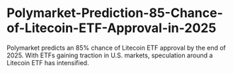 # Polymarket-Prediction-85-Chance-of-Litecoin-ETF-Approval-in-2025
Polymarket predicts an 85% chance of Litecoin ETF approval by the end of 2025. With ETFs gaining traction in U.S. markets, speculation around a Litecoin ETF has intensified.
